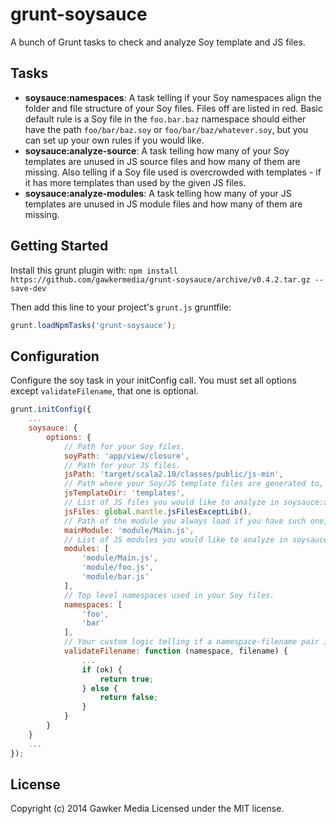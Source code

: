 # grunt-soysauce

A bunch of Grunt tasks to check and analyze Soy template and JS files.

## Tasks
- **soysauce:namespaces**: A task telling if your Soy namespaces align the folder and file structure of your Soy files. Files off are listed in red. Basic default rule is a Soy file in the `foo.bar.baz` namespace should either have the path `foo/bar/baz.soy` or `foo/bar/baz/whatever.soy`, but you can set up your own rules if you would like.
- **soysauce:analyze-source**: A task telling how many of your Soy templates are unused in JS source files and how many of them are missing. Also telling if a Soy file used is overcrowded with templates - if it has more templates than used by the given JS files.
- **soysauce:analyze-modules**: A task telling how many of your JS templates are unused in JS module files and how many of them are missing.

## Getting Started
Install this grunt plugin with: `npm install https://github.com/gawkermedia/grunt-soysauce/archive/v0.4.2.tar.gz --save-dev`

Then add this line to your project's `grunt.js` gruntfile:

```javascript
grunt.loadNpmTasks('grunt-soysauce');
```

## Configuration
Configure the soy task in your initConfig call. You must set all options except `validateFilename`, that one is optional.

```javascript
grunt.initConfig({
	...
	soysauce: {
		options: {
			// Path for your Soy files.
			soyPath: 'app/view/closure',
			// Path for your JS files.
			jsPath: 'target/scala2.10/classes/public/js-min',
			// Path where your Soy/JS template files are generated to, relative to jsPath.
			jsTemplateDir: 'templates',
			// List of JS files you would like to analyze in soysauce:analyze-source task.
			jsFiles: global.mantle.jsFilesExceptLib(),
			// Path of the module you always load if you have such one, relative to jsPath.
			mainModule: 'module/Main.js',
			// List of JS modules you would like to analyze in soysauce:analyze-modules task.
			modules: [
				'module/Main.js',
				'module/foo.js',
				'module/bar.js'
			],
			// Top level namespaces used in your Soy files.
			namespaces: [
				'foo',
				'bar'
			],
			// Your custom logic telling if a namespace-filename pair is ok or not. Returns boolean.
			validateFilename: function (namespace, filename) {
				...
				if (ok) {
					return true;
				} else {
					return false;
				}
			}
		}
	}
	...
});
```

## License
Copyright (c) 2014 Gawker Media
Licensed under the MIT license.
